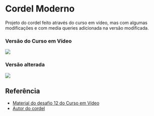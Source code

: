 # Cordel Moderno

Projeto do cordel feito através do curso em vídeo, mas com algumas modificações e com media queries  adicionada na versão modificada.

### Versão do Curso em Vídeo
<div>
  <img src="https://github.com/user-attachments/assets/82bec423-0b21-40e2-a46c-b46ee8262dac"/>
</div>

### Versão alterada
<div>
  <img src="https://github.com/user-attachments/assets/ad5ae845-46ef-4921-a0ee-48a8675ed4ea"/>
</div>


## Referência

 - [Material do desafio 12 do Curso em Vídeo](https://awesomeopensource.com/project/elangosundar/awesome-README-templates](https://github.com/gustavoguanabara/html-css/blob/master/desafios/modulo-02/d012/desafio-cordel.pdf))
 - [Autor do cordel](https://www.recantodasletras.com.br/poesias/3186743)
